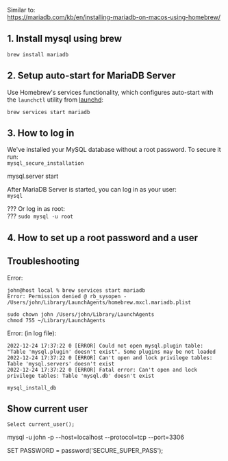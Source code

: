 Similar to:  
https://mariadb.com/kb/en/installing-mariadb-on-macos-using-homebrew/  
  
  
## 1. Install mysql using brew  
  
`brew install mariadb`  
  
  
## 2. Setup auto-start for MariaDB Server  
  
Use Homebrew's services functionality, which configures auto-start with the `launchctl` utility from  [launchd](https://mariadb.com/kb/en/launchd/):  
  
`brew services start mariadb`  
  
  
## 3. How to log in  
  
We've installed your MySQL database without a root password. To secure it run:  
`mysql_secure_installation`  
  
mysql.server start  
  
After MariaDB Server is started, you can log in as your user:  
`mysql`  
  
??? Or log in as root:  
??? `sudo mysql -u root`  
  
  
## 4. How to set up a root password and a user  
  
## Troubleshooting  
Error:  
```  
john@host local % brew services start mariadb  
Error: Permission denied @ rb_sysopen - /Users/john/Library/LaunchAgents/homebrew.mxcl.mariadb.plist  
```  
  
`sudo chown john /Users/john/Library/LaunchAgents`  
`chmod 755 ~/Library/LaunchAgents`  
  
Error: (in log file):  
  
```  
2022-12-24 17:37:22 0 [ERROR] Could not open mysql.plugin table: "Table 'mysql.plugin' doesn't exist". Some plugins may be not loaded  
2022-12-24 17:37:22 0 [ERROR] Can't open and lock privilege tables: Table 'mysql.servers' doesn't exist  
2022-12-24 17:37:22 0 [ERROR] Fatal error: Can't open and lock privilege tables: Table 'mysql.db' doesn't exist  
```  
  
`mysql_install_db`  
  
  
## Show current user  
  
`Select current_user();`  
  
  
mysql -u john -p --host=localhost --protocol=tcp --port=3306  
  
  
SET PASSWORD = password('SECURE_SUPER_PASS');